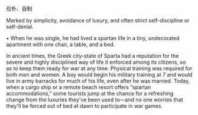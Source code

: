 俭朴、自制

Marked  by  simplicity,  avoidance  of  luxury,  and  often  strict  self-discipline  or self-denial. 

• When he was single, he had lived a spartan life in a tiny, undecorated apartment with one chair, a table, and a bed. 

In ancient times, the Greek city-state of Sparta had a reputation for the severe and highly disciplined way  of  life  it  enforced  among  its  citizens,  so  as  to  keep  them  ready  for  war  at  any  time.  Physical
training  was  required  for  both  men  and  women.  A  boy  would  begin  his  military  training  at  7  and would live in army barracks for much of his life, even after he was married. Today, when a cargo ship or  a  remote  beach  resort  offers  “spartan  accommodations,”  some  tourists  jump  at  the  chance  for  a refreshing change from the luxuries they've been used to—and no one worries that they'll be forced out of bed at dawn to participate in war games.